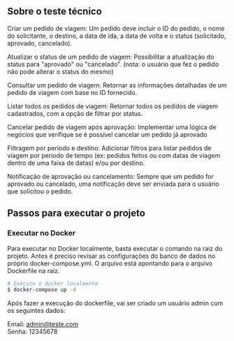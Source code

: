 ## Sobre o teste técnico

Criar um pedido de viagem: Um pedido deve incluir o ID do pedido, o nome do solicitante, o destino, a data de ida, a data de volta e o status (solicitado, aprovado, cancelado).

Atualizar o status de um pedido de viagem: Possibilitar a atualização do status para "aprovado" ou "cancelado". (nota: o usuário que fez o pedido não pode alterar o status do mesmo)

Consultar um pedido de viagem: Retornar as informações detalhadas de um pedido de viagem com base no ID fornecido.

Listar todos os pedidos de viagem: Retornar todos os pedidos de viagem cadastrados, com a opção de filtrar por status.

Cancelar pedido de viagem após aprovação: Implementar uma lógica de negócios que verifique se é possível cancelar um pedido já aprovado 

Filtragem por período e destino: Adicionar filtros para listar pedidos de viagem por período de tempo (ex: pedidos feitos ou com datas de viagem dentro de uma faixa de datas) e/ou por destino.

Notificação de aprovação ou cancelamento: Sempre que um pedido for aprovado ou cancelado, uma notificação deve ser enviada para o usuário que solicitou o pedido.

## Passos para executar o projeto

### Executar no Docker

Para executar no Docker localmente, basta executar o comando na raiz do projeto. Antes é preciso revisar as configurações do banco de dados no próprio docker-compose.yml. O arquivo está apontando para o arquivo Dockerfile na raíz.

```bash
# Execute o docker localmente 
$ docker-compose up -d
```

Após fazer a execução do dockerfile, vai ser criado um usuário admin com os seguintes dados:

Email: admin@teste.com <br />
Senha: 12345678
